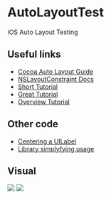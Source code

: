 AutoLayoutTest
==============

iOS Auto Layout Testing

## Useful links

* [Cocoa Auto Layout Guide](https://developer.apple.com/library/ios/#documentation/UserExperience/Conceptual/AutolayoutPG/Articles/Introduction.html#//apple_ref/doc/uid/TP40010853-CH1-SW1)
* [NSLayoutConstraint Docs](https://developer.apple.com/library/ios/#documentation/AppKit/Reference/NSLayoutConstraint_Class/NSLayoutConstraint/NSLayoutConstraint.html#//apple_ref/occ/cl/NSLayoutConstraint)
* [Short Tutorial](http://www.techotopia.com/index.php/Understanding_the_iOS_6_Auto_Layout_Visual_Format_Language)
* [Great Tutorial](http://commandshift.co.uk/blog/2013/01/31/visual-format-language-for-autolayout/)
* [Overview Tutorial](http://blog.safaribooksonline.com/2012/10/14/create-flexible-ios-6-layouts-using-auto-layout/)

## Other code

* [Centering a UILabel](https://github.com/evgenyneu/center-vfl)
* [Library simplyfying usage](https://github.com/dkduck/FLKAutoLayout)

## Visual

![](https://github.com/dlinsin/AutoLayoutTest/wiki/files/prev.png)
![](https://github.com/dlinsin/AutoLayoutTest/wiki/files/prev-landscape.png)
